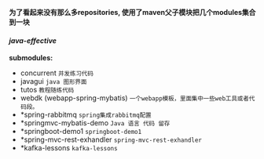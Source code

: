 **为了看起来没有那么多repositories, 使用了maven父子模块把几个modules集合到一块**
#### _java-effective_
**submodules:**
- concurrent
```并发练习代码```
- javagui
```java 图形界面```
- tutos
```教程随练代码```
- webdk (webapp-spring-mybatis)
```一个webapp模板，里面集中一些web工具或者代码段。```
- *spring-rabbitmq
```spring集成rabbitmq配置```
- *springmvc-mybatis-demo
```Java 语言 代码 留存```
- *springboot-demo1
```springboot-demo1```
- *spring-mvc-rest-exhandler
```spring-mvc-rest-exhandler```
- *kafka-lessons
```kafka-lessons```